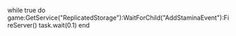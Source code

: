 while true do
    game:GetService("ReplicatedStorage"):WaitForChild("AddStaminaEvent"):FireServer()
    task.wait(0.1)
end
